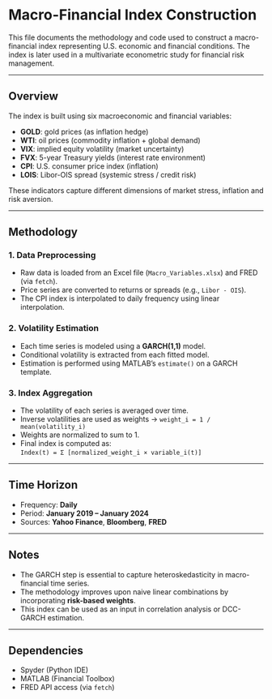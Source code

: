 # Macro-Financial Index Construction

This file documents the methodology and code used to construct a macro-financial index
representing U.S. economic and financial conditions. The index is later used in
a multivariate econometric study for financial risk management.

---

## Overview

The index is built using six macroeconomic and financial variables:

- **GOLD**: gold prices (as inflation hedge)
- **WTI**: oil prices (commodity inflation + global demand)
- **VIX**: implied equity volatility (market uncertainty)
- **FVX**: 5-year Treasury yields (interest rate environment)
- **CPI**: U.S. consumer price index (inflation)
- **LOIS**: Libor-OIS spread (systemic stress / credit risk)

These indicators capture different dimensions of market stress, inflation and risk aversion.

---

## Methodology

### 1. Data Preprocessing
- Raw data is loaded from an Excel file (`Macro_Variables.xlsx`) and FRED (via `fetch`).
- Price series are converted to returns or spreads (e.g., `Libor - OIS`).
- The CPI index is interpolated to daily frequency using linear interpolation.

### 2. Volatility Estimation
- Each time series is modeled using a **GARCH(1,1)** model.
- Conditional volatility is extracted from each fitted model.
- Estimation is performed using MATLAB’s `estimate()` on a GARCH template.

### 3. Index Aggregation
- The volatility of each series is averaged over time.
- Inverse volatilities are used as weights → `weight_i = 1 / mean(volatility_i)`
- Weights are normalized to sum to 1.
- Final index is computed as:  
  `Index(t) = Σ [normalized_weight_i × variable_i(t)]`

---

## Time Horizon

- Frequency: **Daily**
- Period: **January 2019 – January 2024**
- Sources: **Yahoo Finance**, **Bloomberg**, **FRED**

---

## Notes

- The GARCH step is essential to capture heteroskedasticity in macro-financial time series.
- The methodology improves upon naive linear combinations by incorporating **risk-based weights**.
- This index can be used as an input in correlation analysis or DCC-GARCH estimation.

---

## Dependencies

- Spyder (Python IDE)
- MATLAB (Financial Toolbox)
- FRED API access (via `fetch`)
